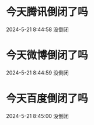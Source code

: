 # 今天腾讯倒闭了吗

2024-5-21 8:44:58 没倒闭

# 今天微博倒闭了吗

2024-5-21 8:44:59 没倒闭

# 今天百度倒闭了吗

2024-5-21 8:45:00 没倒闭


